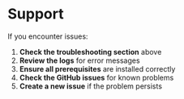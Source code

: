 # Support

If you encounter issues:

1. **Check the troubleshooting section** above
2. **Review the logs** for error messages
3. **Ensure all prerequisites** are installed correctly
4. **Check the GitHub issues** for known problems
5. **Create a new issue** if the problem persists

